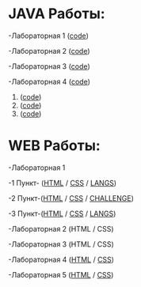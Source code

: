 # JAVA Работы:
-Лабораторная 1 ([code](https://github.com/Kemegggg/New-Web/blob/main/lab_n1.js))

-Лабораторная 2 ([code](https://github.com/Kemegggg/New-Web/blob/main/lab2_ppv.js))

-Лабораторная 3 ([code](https://github.com/Kemegggg/New-Web/blob/main/lab3_ppv.js))

-Лабораторная 4 ([code](https://github.com/Kemegggg/New-Web/blob/main/lab3_ppv.js))
  1. ([code](lab4_1html.html))
  2. ([code](lab4_2html.html))
  3. ([code](https://github.com/Kemegggg/New-Web/blob/main/lab3_ppv.js))
# WEB Работы:
-Лабораторная 1 

-1 Пункт- ([HTML](https://github.com/Kemegggg/New-Web/blob/main/index1.1.html) / [CSS](https://github.com/Kemegggg/New-Web/blob/main/style1.1.css) / [LANGS](https://github.com/Kemegggg/New-Web/blob/main/langs1.1.css))

-2 Пункт-([HTML](https://github.com/Kemegggg/New-Web/blob/main/index1.2.html) / [CSS](https://github.com/Kemegggg/New-Web/blob/main/style1.2.css) / [СHALLENGE](https://github.com/Kemegggg/New-Web/blob/main/challenge1.2.css))

-3 Пункт-([HTML](https://github.com/Kemegggg/New-Web/blob/main/index1.3.html) / [CSS](https://github.com/Kemegggg/New-Web/blob/main/style1.3.css) / [LANGS](https://github.com/Kemegggg/New-Web/blob/main/headings1.3.css))

-Лабораторная 2 (HTML / CSS)

-Лабораторная 3 (HTML / CSS)

-Лабораторная 4 ([HTML](https://github.com/Kemegggg/New-Web/blob/main/index.html) / [CSS](https://github.com/Kemegggg/New-Web/blob/main/style.css))

-Лабораторная 5 ([HTML](https://github.com/Kemegggg/New-Web/blob/main/index1.html) / [CSS](https://github.com/Kemegggg/New-Web/blob/main/style2.css))

